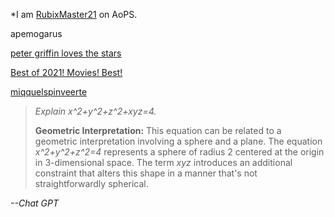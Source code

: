 *I am [RubixMaster21](https://aops.com/community/user/RubixMaster21) on AoPS.

apemogarus

[peter griffin loves the stars](https://rubixmaster21.github.io/astr%20=onomy.pdf)

[Best of 2021! Movies! Best!](./wbsite)

[miqquelspinveerte](https://rubixmaster21.github.io/miqquel.png)

>
> *Explain x^2+y^2+z^2+xyz=4.*
>
> **Geometric Interpretation:** This equation can be related to a geometric interpretation involving a sphere and a plane. The equation *x^2+y^2+z^2=4* represents a sphere of radius 2 centered at the origin in 3-dimensional space. The term *xyz* introduces an additional constraint that alters this shape in a manner that's not straightforwardly spherical.
>
*--Chat GPT*
